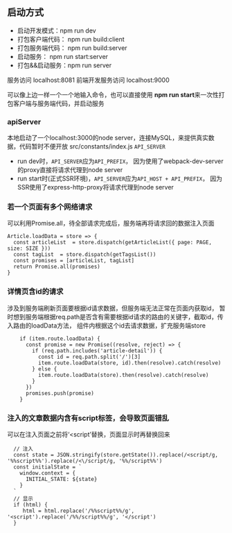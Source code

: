 ## 启动方式
* 启动开发模式：npm run dev
* 打包客户端代码： npm run build:client
* 打包服务端代码： npm run build:server
* 启动服务： npm run start:server
* 打包&&启动服务：npm run server

服务访问 localhost:8081
前端开发服务访问 localhost:9000

可以像上边一样一个一个地输入命令，也可以直接使用 **npm run start**来一次性打包客户端与服务端代码，并启动服务

### apiServer
本地启动了一个localhost:3000的node server，连接MySQL，来提供真实数据，代码暂时不便开放
src/constants/index.js  `API_SERVER`
* run dev时，`API_SERVER`应为`API_PREFIX`， 因为使用了webpack-dev-server的proxy直接将请求代理到node server
* run start时(正式SSR环境)，`API_SERVER`应为`API_HOST + API_PREFIX`， 因为SSR使用了express-http-proxy将请求代理到node server

### 若一个页面有多个网络请求
可以利用Promise.all，待全部请求完成后，服务端再将请求回的数据注入页面
```
Article.loadData = store => {
  const articleList  = store.dispatch(getArticleList({ page: PAGE, size: SIZE }))
  const tagList  = store.dispatch(getTagsList())
  const promises = [articleList, tagList]
  return Promise.all(promises)
}
```

### 详情页含id的请求
涉及到服务端刷新页面要根据id请求数据，但服务端无法正常在页面内获取id，
暂时想到服务端根据req.path是否含有需要根据id请求的路由的关键字，截取id，传入路由的loadData方法，
组件内根据这个id去请求数据，扩充服务端store
```
    if (item.route.loadData) {
      const promise = new Promise((resolve, reject) => {
        if (req.path.includes('article-detail')) {
          const id = req.path.split('/')[3]
          item.route.loadData(store, id).then(resolve).catch(resolve)
        } else {
          item.route.loadData(store).then(resolve).catch(resolve)
        }
      })
      promises.push(promise)
    }
```

### 注入的文章数据内含有script标签，会导致页面错乱
可以在注入页面之前将‘<script’替换，页面显示时再替换回来
```
  // 注入
  const state = JSON.stringify(store.getState()).replace(/<script/g, '%%script%%').replace(/<\/script/g, '%%/script%%')
  const initialState = `
    window.context = {
      INITIAL_STATE: ${state}
    }
  `
  // 显示
  if (html) {
     html = html.replace('/%%script%%/g', '<script').replace('/%%/script%%/g', '</script')
  }
```